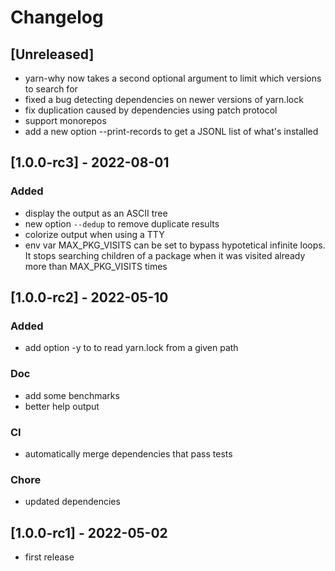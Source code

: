 # Changelog

## [Unreleased]

- yarn-why now takes a second optional argument to limit which versions to search for
- fixed a bug detecting dependencies on newer versions of yarn.lock
- fix duplication caused by dependencies using patch protocol
- support monorepos
- add a new option --print-records to get a JSONL list of what's installed

## [1.0.0-rc3] - 2022-08-01

### Added

- display the output as an ASCII tree
- new option `--dedup` to remove duplicate results
- colorize output when using a TTY
- env var MAX_PKG_VISITS can be set to bypass hypotetical infinite loops.
  It stops searching children of a package when it was visited already more than
  MAX_PKG_VISITS times

## [1.0.0-rc2] - 2022-05-10

### Added

- add option -y to to read yarn.lock from a given path

### Doc

- add some benchmarks
- better help output

### CI

- automatically merge dependencies that pass tests

### Chore

- updated dependencies

## [1.0.0-rc1] - 2022-05-02

- first release
